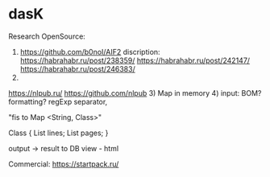 # dasK
Research
OpenSource:
1) https://github.com/b0noI/AIF2
discription:
https://habrahabr.ru/post/238359/
https://habrahabr.ru/post/242147/
https://habrahabr.ru/post/246383/
2) 
https://nlpub.ru/
https://github.com/nlpub
3) Map in memory
4) 
input: BOM? formatting?
regExp separator, 

"fis to Map <String, Class>" 

Class {
List<Integer> lines; 
List<Integer> pages;
}

output -> result to DB
view - html

Commercial:
https://startpack.ru/ 
